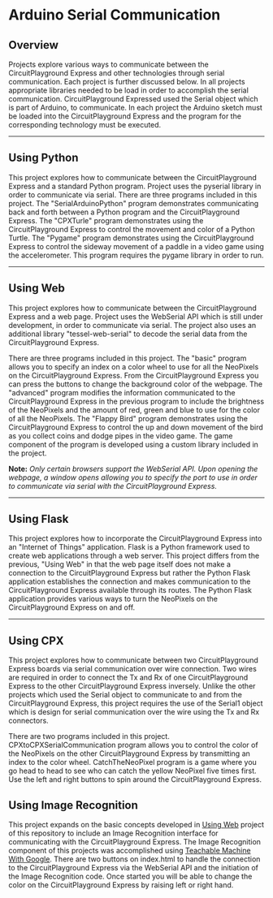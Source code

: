<h1>Arduino Serial Communication</h1>
<h2>Overview</h2>
<p>
Projects explore various ways to communicate between the CircuitPlayground Express and other technologies through serial communication.  Each project is further discussed below. In all projects appropriate libraries needed to be load in order to accomplish the serial communication.  CircuitPlayground Expressed used the Serial object which is part of Arduino, to communicate.  In each project the Arduino sketch must be loaded into the CircuitPlayground Express and the program for the corresponding technology must be executed.
</p>
<hr>
<h2>Using Python</h2>
<p>
This project explores how to communicate between the CircuitPlayground Express and a standard Python program. Project uses the pyserial library in order to communicate via serial.  There are three programs included in this project.  The "SerialArduinoPython" program demonstrates communicating back and forth between a Python program and the CircuitPlayground Express.  The "CPXTurle" program demonstrates using the CircuitPlayground Express to control the movement and color of a Python Turtle. The "Pygame" program demonstrates using the CircuitPlayground Express to control the sideway movement of a paddle in a video game using the accelerometer.  This program requires the pygame library in order to run.
</p>
<hr>
<h2>Using Web</h2>
<p>
This project explores how to communicate between the CircuitPlayground Express and a web page. Project uses the WebSerial API which is still under development, in order to communicate via serial.  The project also uses an additional library "tessel-web-serial" to decode the serial data from the CircuitPlayground Express. 
</p>
<p>
There are three programs included in this project.  The "basic" program allows you to specify an index on a color wheel to use for all the NeoPixels on the CircuitPlayground Express.  From the CircuitPlayground Express you can press the buttons to change the background color of the webpage.  The "advanced" program modifies the information communicated to the CircuitPlayground Express in the previous program to include the brightness of the NeoPixels and the amount of red, green and blue to use for the color of all the NeoPixels. The "Flappy Bird" program demonstrates using the CircuitPlayground Express to control the up and down movement of the bird as you collect coins and dodge pipes in the video game. The game component of the program is developed using a custom library included in the project.
</p>
<p> 
<b>Note:</b> <i>Only certain browsers support the WebSerial API.  Upon opening the webpage, a window opens allowing you to specify the port to use in order to communicate via serial with the CircuitPlayground Express.</i>
</p>
<hr>
<h2>Using Flask</h2>
<p>
This project explores how to incorporate the CircuitPlayground Express into an "Internet of Things" application.  Flask is a Python framework used to create web applications through a web server.  This project differs from the previous, "Using Web" in that the web page itself does not make a connection to the CircuitPlayground Express but rather the Python Flask application establishes the connection and makes communication to the CircuitPlayground Express available through its routes. The Python Flask application provides various ways to turn the NeoPixels on the CircuitPlayground Express on and off.  
</p>
<hr>
<h2>Using CPX</h2>
<p>
This project explores how to communicate between two CircuitPlayground Express boards via serial communication over wire connection. Two wires are required in order to connect the Tx and Rx of one CircuitPlayground Express to the other CircuitPlayground Express inversely. Unlike the other projects which used the Serial object to communicate to and from the CircuitPlayground Express, this project requires the use of the Serial1 object which is design for serial communication over the wire using the Tx and Rx connectors. 
</p>
<p>
There are two programs included in this project.  CPXtoCPXSerialCommunication program allows you to control the color of the NeoPixels on the other CircuitPlayground Express by transmitting an index to the color wheel.  CatchTheNeoPixel program is a game where you go head to head to see who can catch the yellow NeoPixel five times first. Use the left and right buttons to spin around the CircuitPlayground Express.
</p>
<h2>Using Image Recognition</h2>
<p>
This project expands on the basic concepts developed in <a href="https://github.com/rcastro2/ArduinoSerialCommunication/tree/master/UsingWeb" target="_blank">Using Web</a> project of this repository to include an Image Recognition interface for communicating with the CircuitPlayground Express.  The Image Recognition component of this projects was accomplished using <a href="https://teachablemachine.withgoogle.com/" target="_blank">Teachable Machine With Google</a>.  There are two buttons on index.html to handle the connection to the CircuitPlayground Express via the WebSerial API and the initiation of the Image Recognition code.  Once started you will be able to change the color on the CircuitPlayground Express by raising left or right hand.
</p>

